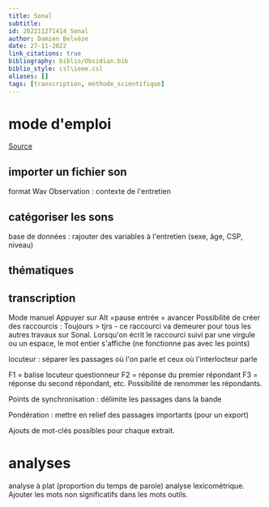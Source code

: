 ```yaml
---
title: Sonal
subtitle:
id: 202211271414_Sonal
author: Damien Belvèze
date: 27-11-2022
link_citations: true
bibliography: biblio/Obsidian.bib
biblio_style: csl\ieee.csl
aliases: []
tags: [transcription, méthode_scientifique]
---
```


# mode d'emploi

[Source](https://youtu.be/E-NEeLcivZw)

## importer un fichier son

format Wav
Observation : contexte de l'entretien

## catégoriser les sons

base de données : rajouter des variables à l'entretien (sexe, âge, CSP, niveau)

## thématiques

## transcription

Mode manuel
Appuyer sur Alt =pause
entrée = avancer
Possibilité de créer des raccourcis : Toujours > tjrs - ce raccourci va demeurer pour tous les autres travaux sur Sonal. Lorsqu'on écrit le raccourci suivi par une virgule ou un espace, le mot entier s'affiche (ne fonctionne pas avec les points)

locuteur : séparer les passages où l'on parle et ceux où l'interlocteur parle

F1 = balise locuteur questionneur
F2 = réponse du premier répondant
F3 = réponse du second répondant, etc.
Possibilité de renommer les répondants.

Points de synchronisation : délimite les passages dans la bande

Pondération : mettre en relief des passages importants (pour un export)

Ajouts de mot-clés possibles pour chaque extrait. 

# analyses

analyse à plat (proportion du temps de parole)
analyse lexicométrique. Ajouter les mots non significatifs dans les mots outils.




